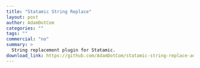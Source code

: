 ```yaml
---
title: "Statamic String Replace"
layout: post
author: AdamDotCom
categories: ""
tags: ""
commercial: "no"
summary: >
  String replacement plugin for Statamic.
download_link: https://github.com/AdamDotCom/statamic-string-replace-add-on
---
```

